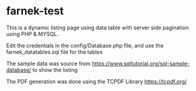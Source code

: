 # farnek-test

This is a dynamic listing page using data table with server side pagination using PHP & MYSQL. 

Edit the credentials in the config/Database.php file, and use the farnek_datatables.sql file for the tables

The sample data was source from https://www.sqltutorial.org/sql-sample-database/ to show the listing

The PDF generation was done using the TCPDF Library https://tcpdf.org/
